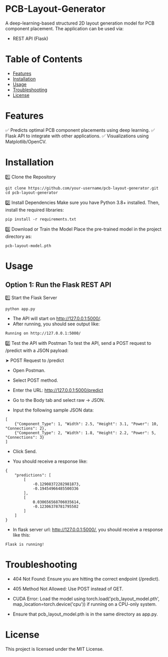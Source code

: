 # PCB-Layout-Generator

A deep-learning-based structured 2D layout generation model for PCB component placement. The application can be used via:

* REST API (Flask)

# Table of Contents

* [Features](#features)
* [Installation](#installation)
* [Usage](#usage)
* [Troubleshooting](#troubleshooting)
* [License](#license)


# Features

✅ Predicts optimal PCB component placements using deep learning.
✅ Flask API to integrate with other applications.
✅ Visualizations using Matplotlib/OpenCV.

# Installation

1️⃣ Clone the Repository
```
git clone https://github.com/your-username/pcb-layout-generator.git
cd pcb-layout-generator
```

2️⃣ Install Dependencies
Make sure you have Python 3.8+ installed. Then, install the required libraries:

```
pip install -r requirements.txt
```

3️⃣ Download or Train the Model
Place the pre-trained model in the project directory as:
```
pcb-layout-model.pth
```

# Usage

## Option 1: Run the Flask REST API
1️⃣ Start the Flask Server

```
python app.py
```
* The API will start on http://127.0.0.1:5000/.
* After running, you should see output like:
```
Running on http://127.0.0.1:5000/
```

2️⃣ Test the API with Postman
To test the API, send a POST request to /predict with a JSON payload:

➤ POST Request to /predict

* Open Postman.

* Select POST method.

* Enter the URL: http://127.0.0.1:5000/predict

* Go to the Body tab and select raw → JSON.

* Input the following sample JSON data:

```
[
    {"Component_Type": 1, "Width": 2.5, "Height": 3.1, "Power": 10, "Connections": 2},
    {"Component_Type": 2, "Width": 1.8, "Height": 2.2, "Power": 5, "Connections": 3}
]
```
* Click Send.
  
* You should receive a response like:

```
{
    "predictions": [
        [
            -0.12908372282981873,
            -0.19454966485500336
        ],
        [
            0.030656568706035614,
            -0.12306378781795502
        ]
    ]
}
```

* In flask server url: http://127.0.0.1:5000/, you should receive a response like this:
```
Flask is running!
```

# Troubleshooting

* 404 Not Found: Ensure you are hitting the correct endpoint (/predict).

* 405 Method Not Allowed: Use POST instead of GET.

* CUDA Error: Load the model using torch.load('pcb_layout_model.pth', map_location=torch.device('cpu')) if running on a CPU-only system.

* Ensure that pcb_layout_model.pth is in the same directory as app.py.

# License

This project is licensed under the MIT License.
